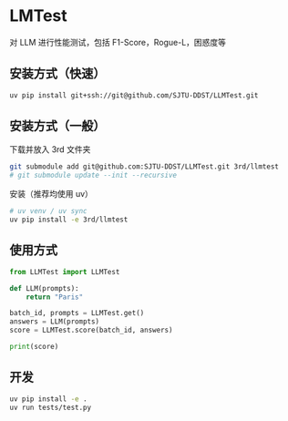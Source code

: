 # LMTest

对 LLM 进行性能测试，包括 F1-Score，Rogue-L，困惑度等

## 安装方式（快速）

```bash
uv pip install git+ssh://git@github.com/SJTU-DDST/LLMTest.git
```

## 安装方式（一般）

下载并放入 3rd 文件夹

```bash
git submodule add git@github.com:SJTU-DDST/LLMTest.git 3rd/llmtest
# git submodule update --init --recursive
```

安装（推荐均使用 uv）

```bash
# uv venv / uv sync
uv pip install -e 3rd/llmtest
```

## 使用方式

```python
from LLMTest import LLMTest

def LLM(prompts):
    return "Paris"

batch_id, prompts = LLMTest.get()
answers = LLM(prompts)
score = LLMTest.score(batch_id, answers)

print(score)
```

## 开发

```bash
uv pip install -e .
uv run tests/test.py
```